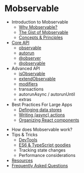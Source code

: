 # Mobservable

* Introduction to Mobservable
  * [Why Mobservable?](README.md)
  * [The Gist of Mobservable](intro/overview.md)
  * [Concepts & Principles](intro/concepts.md)
* [Core API](refguide/api.md)
  * [observable](refguide/observable.md)
  * [autorun](refguide/autorun.md)
  * [@observer](refguide/observer-component.md)
  * [@observable](refguide/observable-decorator.md)
* Advanced API
  * [isObservable](refguide/is-observable.md)
  * [extendObservable](refguide/extend-observable.md)
  * [modifiers](refguide/modifiers.md)
  * transactions
  * autorunAsync / autorunUntil
  * extras
* Best Practices For Large Apps
  * [Definging data stores](best/store.md)
  * [Writing (async) actions](best/actions.md)
  * [Organizing React components](best/components.md)
<!--  * Routing Universal applications -->
* How does Mobservable work?
* Tips & Tricks
  * [DevTools](best/devtools.md)
  * [ES6 & TypeScript goodies](best/syntax.md)
  * Tracking state changes
  * Performance considerations
* [Resources](LINKS.md)
* [Frequently Asked Questions](faq/faq.md)
